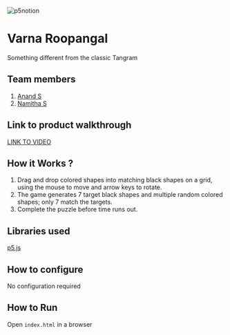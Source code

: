 

![p5notion](https://github.com/user-attachments/assets/51c7453c-b15a-4452-91fa-f42c1c9bf975)



# Varna Roopangal
Something different from the classic Tangram

## Team members
1. [Anand S](https://github.com/AnandSuresh02)
2. [Namitha S](https://github.com/Namitha-KS)
   
## Link to product walkthrough
[LINK TO VIDEO](https://www.loom.com/share/355f7f9c7ab54f6e9186c22dcf2351eb?sid=692b5bb0-cc95-48a3-86f3-77448fba34fe)

## How it Works ?
1. Drag and drop colored shapes into matching black shapes on a grid, using the mouse to move and arrow keys to rotate.
2. The game generates 7 target black shapes and multiple random colored shapes; only 7 match the targets.
3. Complete the puzzle before time runs out.

## Libraries used
[p5.js](https://p5js.org/)

## How to configure
No configuration required
   
## How to Run
Open `index.html` in a browser
